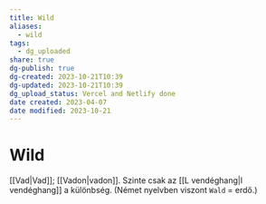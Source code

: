 ```yaml
---
title: Wild
aliases:
  - wild
tags:
  - dg_uploaded
share: true
dg-publish: true
dg-created: 2023-10-21T10:39
dg-updated: 2023-10-21T10:39
dg_upload_status: Vercel and Netlify done
date created: 2023-04-07
date modified: 2023-10-21
---
```


# Wild

[[Vad\|Vad]]; [[Vadon\|vadon]]. Szinte csak az [[L vendéghang\|l vendéghang]] a különbség. (Német nyelvben viszont `Wald` = erdő.)  